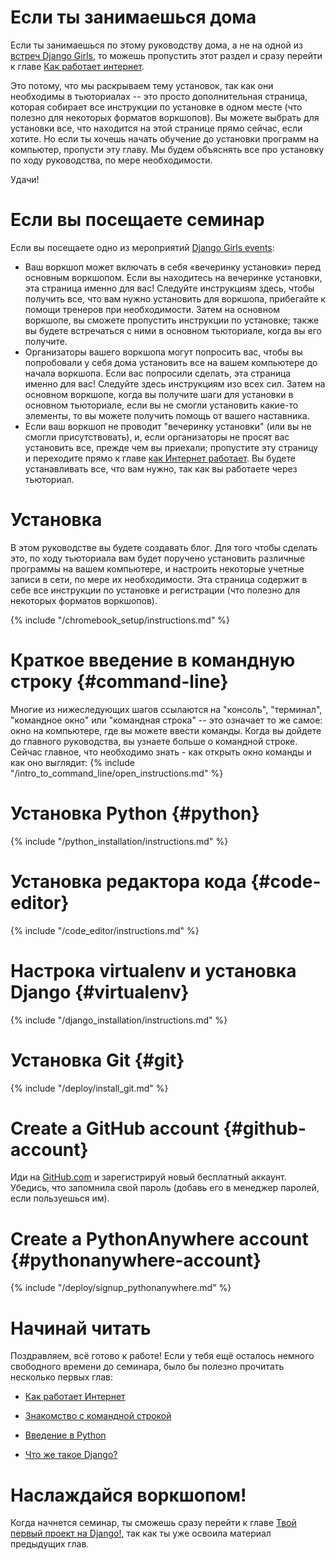 # Если ты занимаешься дома

Если ты занимаешься по этому руководству дома, а не на одной из [встреч Django Girls](https://djangogirls.org/events/), то можешь пропустить этот раздел и сразу перейти к главе [Как работает интернет](../how_the_internet_works/README.md).

Это потому, что мы раскрываем тему установок, так как они необходимы в тьюториалах -- это просто дополнительная страница, которая собирает все инструкции по установке в одном месте (что полезно для некоторых форматов воркшопов). Вы можете выбрать для установки все, что находится на этой странице прямо сейчас, если хотите. Но если ты хочешь начать обучение до установки программ на компьютер, пропусти эту главу. Мы будем объяснять все про установку по ходу руководства, по мере необходимости.

Удачи!

# Если вы посещаете семинар

Если вы посещаете одно из мероприятий [Django Girls events](https://djangogirls.org/events/):

* Ваш воркшоп может включать в себя «вечеринку установки» перед основным воркшопом. Если вы находитесь на вечеринке установки, эта страница именно для вас! Следуйте инструкциям здесь, чтобы получить все, что вам нужно установить для воркшопа, прибегайте к помощи тренеров при необходимости. Затем на основном воркшопе, вы сможете пропустить инструкции по установке; также вы будете встречаться с ними в основном тьюториале, когда вы его получите.
* Организаторы вашего воркшопа могут попросить вас, чтобы вы попробовали у себя дома установить все на вашем компьютере до начала воркшопа. Если вас попросили сделать, эта страница именно для вас! Следуйте здесь инструкциям изо всех сил. Затем на основном воркшопе, когда вы получите шаги для установки в основном тьюториале, если вы не смогли установить какие-то элементы, то вы можете получить помощь от вашего наставника.
* Если ваш воркшоп не проводит "вечеринку установки" (или вы не смогли присутствовать), и, если организаторы не просят вас установить все, прежде чем вы приехали; пропустите эту страницу и переходите прямо к главе [как Интернет работает](../how_the_internet_works/README.md). Вы будете устанавливать все, что вам нужно, так как вы работаете через тьюториал.

# Установка

В этом руководстве вы будете создавать блог. Для того чтобы сделать это, по ходу тьюториала вам будет поручено установить различные программы на вашем компьютере, и настроить некоторые учетные записи в сети, по мере их необходимости. Эта страница содержит в себе все инструкции по установке и регистрации (что полезно для некоторых форматов воркшопов).

<!--sec data-title="Chromebook setup (if you're using one)"
data-id="chromebook_setup" data-collapse=true ces--> {% include "/chromebook_setup/instructions.md" %} 

<!--endsec-->

# Краткое введение в командную строку {#command-line}

Многие из нижеследующих шагов ссылаются на "консоль", "терминал", "командное окно" или "командная строка" -- это означает то же самое: окно на компьютере, где вы можете ввести команды. Когда вы дойдете до главного руководства, вы узнаете больше о командной строке. Сейчас главное, что необходимо знать - как открыть окно команды и как оно выглядит: {% include "/intro_to_command_line/open_instructions.md" %}

# Установка Python {#python}

{% include "/python_installation/instructions.md" %}

# Установка редактора кода {#code-editor}

{% include "/code_editor/instructions.md" %}

# Настрока virtualenv и установка Django {#virtualenv}

{% include "/django_installation/instructions.md" %}

# Установка Git {#git}

{% include "/deploy/install_git.md" %}

# Create a GitHub account {#github-account}

Иди на [GitHub.com](https://www.github.com) и зарегистрируй новый бесплатный аккаунт. Убедись, что запомнила свой пароль (добавь его в менеджер паролей, если пользуешься им).

# Create a PythonAnywhere account {#pythonanywhere-account}

{% include "/deploy/signup_pythonanywhere.md" %}

# Начинай читать

Поздравляем, всё готово к работе! Если у тебя ещё осталось немного свободного времени до семинара, было бы полезно прочитать несколько первых глав:

* [Как работает Интернет](../how_the_internet_works/README.md)

* [Знакомство с командной строкой](../intro_to_command_line/README.md)

* [Введение в Python](../python_introduction/README.md)

* [Что же такое Django?](../django/README.md)

# Наслаждайся воркшопом!

Когда начнется семинар, ты сможешь сразу перейти к главе [Твой первый проект на Django!](../django_start_project/README.md), так как ты уже освоила материал предыдущих глав.